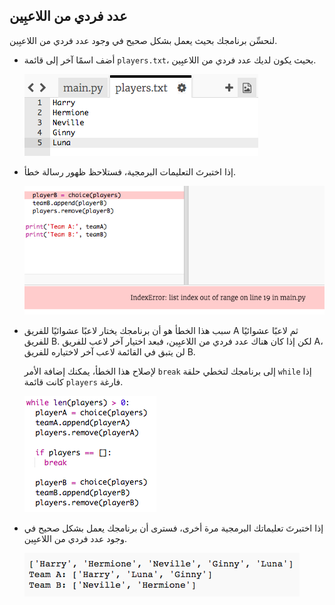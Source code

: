 ## عدد فردي من اللاعبِين

لنحسِّن برنامجك بحيث يعمل بشكل صحيح في وجود عدد فردي من اللاعبِين.



+ أضف اسمًا آخر إلى قائمة `players.txt`، بحيث يكون لديك عدد فردي من اللاعبِين.

	![screenshot](images/team-luna.png)

+ إذا اختبرتَ التعليمات البرمجية، فستلاحظ ظهور رسالة خطأ.

	![screenshot](images/team-error.png)

+ سبب هذا الخطأ هو أن برنامجك يختار لاعبًا عشوائيًا للفريق A ثم لاعبًا عشوائيًا للفريق B. لكن إذا كان هناك عدد فردي من اللاعبِين، فبعد اختيار آخر لاعب للفريق A، لن يتبق في القائمة لاعب آخر لاختياره للفريق B.

	لإصلاح هذا الخطأ، يمكنك إضافة الأمر `break` إلى برنامجك لتخطي حلقة `while` إذا كانت قائمة `players` فارغة.

	![screenshot](images/team-fix.png)

+ إذا اختبرتَ تعليماتك البرمجية مرة أخرى، فسترى أن برنامجك يعمل بشكل صحيح في وجود عدد فردي من اللاعبِين.

	![screenshot](images/team-fix-test.png)



